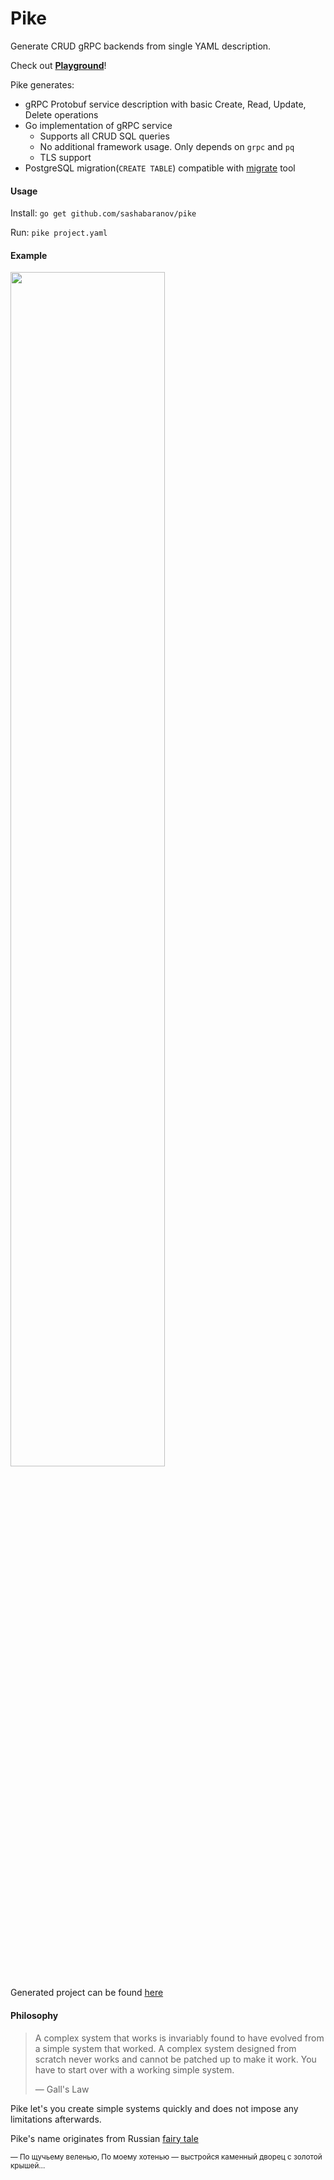 # Pike

Generate CRUD gRPC backends from single YAML description.

Check out **[Playground](https://backend-playground.transcendent.app/)**!

Pike generates:

* gRPC Protobuf service description with basic Create, Read, Update, Delete operations
* Go implementation of gRPC service 
  * Supports all CRUD SQL queries
  * No additional framework usage. Only depends on `grpc` and `pq`
  * TLS support
* PostgreSQL migration(`CREATE TABLE`) compatible with [migrate](https://github.com/golang-migrate/migrate) tool

#### Usage

Install: `go get github.com/sashabaranov/pike`

Run: `pike project.yaml`

#### Example

<img src="https://i.imgur.com/DVgPfu8.png" width="70%" />

Generated project can be found [here](https://github.com/sashabaranov/pike/tree/master/examples)


#### Philosophy


> A complex system that works is invariably found to have evolved from a simple system that worked. A complex system designed from scratch never works and cannot be patched up to make it work. You have to start over with a working simple system. 
>
> — Gall's Law

Pike let's you create simple systems quickly and does not impose any limitations afterwards. 

Pike's name originates from Russian [fairy tale](https://en.wikipedia.org/wiki/At_the_Pike%27s_Behest)

<sub>— По щучьему веленью,
По моему хотенью —
выстройся каменный дворец с золотой крышей…</sub>
